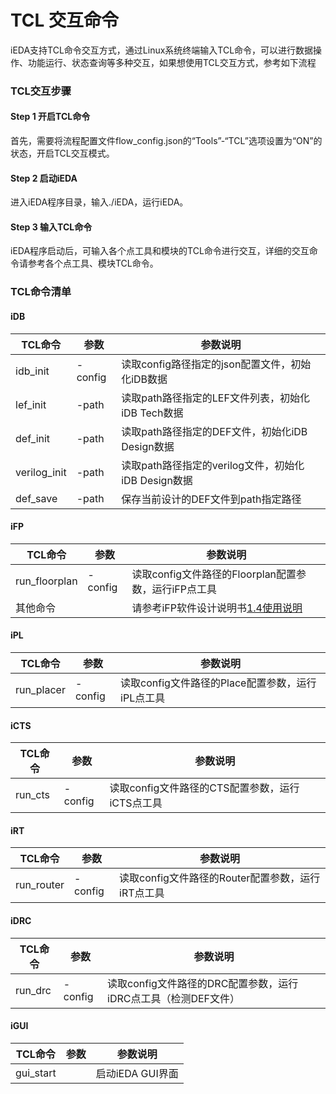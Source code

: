 # TCL 交互命令
iEDA支持TCL命令交互方式，通过Linux系统终端输入TCL命令，可以进行数据操作、功能运行、状态查询等多种交互，如果想使用TCL交互方式，参考如下流程

### TCL交互步骤

#### Step 1 开启TCL命令

首先，需要将流程配置文件flow_config.json的“Tools”-“TCL”选项设置为“ON”的状态，开启TCL交互模式。

#### Step 2 启动iEDA

进入iEDA程序目录，输入./iEDA，运行iEDA。

#### Step 3 输入TCL命令

iEDA程序启动后，可输入各个点工具和模块的TCL命令进行交互，详细的交互命令请参考各个点工具、模块TCL命令。

### TCL命令清单

#### iDB

| TCL命令      | 参数    | 参数说明                                            |
| ------------ | ------- | --------------------------------------------------- |
| idb_init     | -config | 读取config路径指定的json配置文件，初始化iDB数据     |
| lef_init     | -path   | 读取path路径指定的LEF文件列表，初始化iDB Tech数据   |
| def_init     | -path   | 读取path路径指定的DEF文件，初始化iDB Design数据     |
| verilog_init | -path   | 读取path路径指定的verilog文件，初始化iDB Design数据 |
| def_save     | -path   | 保存当前设计的DEF文件到path指定路径                 |

#### iFP

| TCL命令       | 参数    | 参数说明                                                                                             |
| ------------- | ------- | ---------------------------------------------------------------------------------------------------- |
| run_floorplan | -config | 读取config文件路径的Floorplan配置参数，运行iFP点工具                                                 |
| 其他命令      |         | 请参考iFP软件设计说明书[1.4使用说明](https://e.gitee.com/i-eda/docs/969974/file/2640454?sub_id=5621175) |

#### iPL

| TCL命令    | 参数    | 参数说明                                         |
| ---------- | ------- | ------------------------------------------------ |
| run_placer | -config | 读取config文件路径的Place配置参数，运行iPL点工具 |

#### iCTS

| TCL命令 | 参数    | 参数说明                                        |
| ------- | ------- | ----------------------------------------------- |
| run_cts | -config | 读取config文件路径的CTS配置参数，运行iCTS点工具 |

#### iRT

| TCL命令    | 参数    | 参数说明                                          |
| ---------- | ------- | ------------------------------------------------- |
| run_router | -config | 读取config文件路径的Router配置参数，运行iRT点工具 |

#### iDRC

| TCL命令 | 参数    | 参数说明                                                       |
| ------- | ------- | -------------------------------------------------------------- |
| run_drc | -config | 读取config文件路径的DRC配置参数，运行iDRC点工具（检测DEF文件） |

#### iGUI

| TCL命令   | 参数 | 参数说明         |
| --------- | ---- | ---------------- |
| gui_start |      | 启动iEDA GUI界面 |
